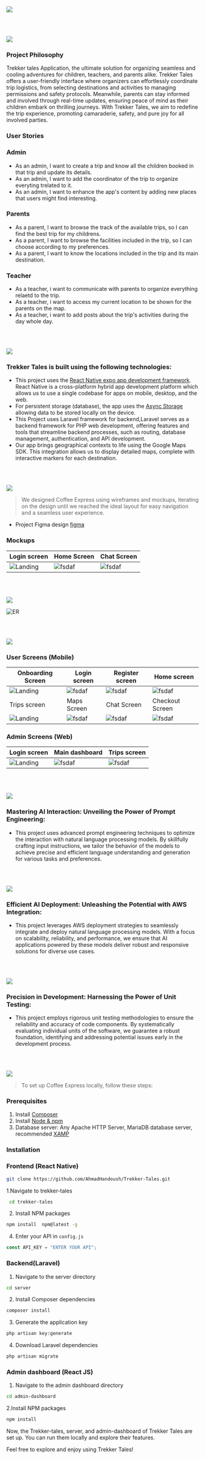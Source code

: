 <img src="./readme/title1.svg"/>

<br><br>

<!-- project philosophy -->
<img src="./readme/title2.svg"/>

### Project Philosophy

Trekker tales Application, the ultimate solution for organizing seamless and cooling adventures for children, teachers, and parents alike. Trekker Tales offers a user-friendly interface where organizers can effortlessly coordinate trip logistics, from selecting destinations and activities to managing permissions and safety protocols. Meanwhile, parents can stay informed and involved through real-time updates, ensuring peace of mind as their children embark on thrilling journeys. With Trekker Tales, we aim to redefine the trip experience, promoting camaraderie, safety, and pure joy for all involved parties.

### User Stories

### Admin

- As an admin, I want to create a trip and know all the children booked in that trip and update its details.
- As an admin, I want to add the coordinator of the trip to organize everyting trelated to it.
- As an admin, I want to enhance the app's content by adding new places that users might find interesting.

### Parents

- As a parent, I want to browse the track of the available trips, so I can find the best trip for my childrens.
- As a parent, I want to browse the facilities included in the trip, so I can choose according to my preferences.
- As a parent, I want to know the locations included in the trip and its main destination.

### Teacher

- As a teacher, i want to communicate with parents to organize everything relaetd to the trip.
- As a teacher, i want to access my current location to be shown for the parents on the map.
- As a teacher, i want to add posts about the trip's activities during the day whole day.

<br><br>

<!-- Tech stack -->
<img src="./readme/title3.svg"/>

### Trekker Tales is built using the following technologies:

- This project uses the [React Native expo app development framework](https://reactnative.dev/). React Native is a cross-platform hybrid app development platform which allows us to use a single codebase for apps on mobile, desktop, and the web.
- For persistent storage (database), the app uses the [Async Storage](https://react-native-async-storage.github.io/async-storage/) allowing data to be stored locally on the device.
- This Project uses Laravel framework for backend,Laravel serves as a backend framework for PHP web development, offering features and tools that streamline backend processes, such as routing, database management, authentication, and API development.
- Our app brings geographical contexts to life using the Google Maps SDK. This integration allows us to display detailed maps, complete with interactive markers for each destination.

<br><br>

<!-- UI UX -->
<img src="./readme/title4.svg"/>

> We designed Coffee Express using wireframes and mockups, iterating on the design until we reached the ideal layout for easy navigation and a seamless user experience.

- Project Figma design [figma](https://www.figma.com/file/LsuOx5Wnh5YTGSEtrgvz4l/Purrfect-Pals?type=design&node-id=257%3A79&mode=design&t=adzbABt5hbb91ucZ-1)

### Mockups

| Login screen                   | Home Screen                 | Chat Screen                  |
| ------------------------------ | --------------------------- | ---------------------------- |
| ![Landing](./readme/login.png) | ![fsdaf](./readme/home.png) | ![fsdaf](./readme/chatt.png) |

<br><br>

<!-- Database Design -->
<img src="./readme/title5.svg"/>

![ER](./readme/ER_Diagram.PNG)

<br><br>

<!-- Implementation -->
<img src="./readme/title6.svg"/>

### User Screens (Mobile)

| Onboarding Screen                   | Login screen                 | Register screen                | Home screen                |
| ----------------------------------- | ---------------------------- | ------------------------------ | -------------------------- |
| ![Landing](./readme/onboarding.gif) | ![fsdaf](./readme/login.gif) | ![fsdaf](/readme/Register.gif) | ![fsdaf](/readme/Home.gif) |
| Trips screen                        | Maps Screen                  | Chat Screen                    | Checkout Screen            |
| ![Landing](/readme/tripss.gif)      | ![fsdaf](/readme/Maps.gif)   | ![fsdaf](/readme/Chat.gif)     | ![fsdaf](/readme/Chat.gif) |

### Admin Screens (Web)

| Login screen                        | Main dashboard                  | Trips screen                 |
| ----------------------------------- | ------------------------------- | ---------------------------- |
| ![Landing](./readme/adminLogin.PNG) | ![fsdaf](./readme/Maindash.PNG) | ![fsdaf](./readme/trips.PNG) |

<br><br>

<!-- Prompt Engineering -->
<img src="./readme/title7.svg"/>

### Mastering AI Interaction: Unveiling the Power of Prompt Engineering:

- This project uses advanced prompt engineering techniques to optimize the interaction with natural language processing models. By skillfully crafting input instructions, we tailor the behavior of the models to achieve precise and efficient language understanding and generation for various tasks and preferences.

<br><br>

<!-- AWS Deployment -->
<img src="./readme/title8.svg"/>

### Efficient AI Deployment: Unleashing the Potential with AWS Integration:

- This project leverages AWS deployment strategies to seamlessly integrate and deploy natural language processing models. With a focus on scalability, reliability, and performance, we ensure that AI applications powered by these models deliver robust and responsive solutions for diverse use cases.

<br><br>

<!-- Unit Testing -->
<img src="./readme/title9.svg"/>

### Precision in Development: Harnessing the Power of Unit Testing:

- This project employs rigorous unit testing methodologies to ensure the reliability and accuracy of code components. By systematically evaluating individual units of the software, we guarantee a robust foundation, identifying and addressing potential issues early in the development process.

<br><br>

<!-- How to run -->
<img src="./readme/title10.svg"/>

> To set up Coffee Express locally, follow these steps:

### Prerequisites

1. Install [Composer](https://getcomposer.org/download/)
2. Install [Node & npm](https://nodejs.org/en/download/package-manager)
3. Database server: Any Apache HTTP Server, MariaDB database server, recommended [XAMP](https://www.apachefriends.org/download.html)

### Installation

### Frontend (React Native)

```sh
git clone https://github.com/AhmadHandoush/Trekker-Tales.git
```

1.Navigate to trekker-tales

```sh
 cd trekker-tales
```

2. Install NPM packages

```sh
npm install  npm@latest -g
```

4. Enter your API in `config.js`

```js
const API_KEY = "ENTER YOUR API";
```

### Backend(Laravel)

1. Navigate to the server directory

```sh
cd server
```

2. Install Composer dependencies

```sh
composer install
```

3. Generate the application key

```sh
php artisan key:generate
```

4. Download Laravel dependencies

```sh
php artisan migrate
```

### Admin dashboard (React JS)

1. Navigate to the admin dashboard directory

```sh
cd admin-dashboard
```

2.Install NPM packages

```sh
npm install
```

Now, the Trekker-tales, server, and admin-dashboard of Trekker Tales are set up. You can run them locally and explore their features.

Feel free to explore and enjoy using Trekker Tales!

```

```
